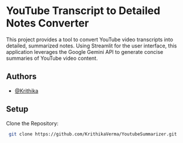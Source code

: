 
# YouTube Transcript to Detailed Notes Converter


This project provides a tool to convert YouTube video transcripts into detailed, summarized notes. Using Streamlit for the user interface, this application leverages the Google Gemini API to generate concise summaries of YouTube video content.


## Authors

- [@Krithika](https://www.github.com/KrithikaVerma)


## Setup


Clone the Repository:

```bash
 git clone https://github.com/KrithikaVerma/YoutubeSummarizer.git
```
    